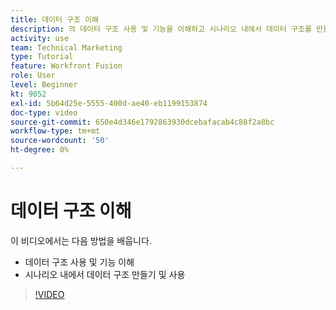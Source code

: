 ```yaml
---
title: 데이터 구조 이해
description: 의 데이터 구조 사용 및 기능을 이해하고 시나리오 내에서 데이터 구조를 만들고 사용하는 방법을 알아봅니다. [!DNL Adobe Workfront Fusion].
activity: use
team: Technical Marketing
type: Tutorial
feature: Workfront Fusion
role: User
level: Beginner
kt: 9052
exl-id: 5b64d25e-5555-400d-ae40-eb1199153874
doc-type: video
source-git-commit: 650e4d346e1792863930dcebafacab4c88f2a8bc
workflow-type: tm+mt
source-wordcount: '50'
ht-degree: 0%

---
```


# 데이터 구조 이해

이 비디오에서는 다음 방법을 배웁니다.

* 데이터 구조 사용 및 기능 이해
* 시나리오 내에서 데이터 구조 만들기 및 사용

>[!VIDEO](https://video.tv.adobe.com/v/335293/?quality=12&learn=on)
